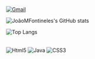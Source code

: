 ###

[![Gmail](https://img.shields.io/badge/Gmail-D14836?style=for-the-badge&logo=gmail&logoColor=white)](https://mail.google.com/mail/u/0/?tab=rm&ogbl#search/jmfontineles)


![JoãoMFontineles's GitHub stats](https://github-readme-stats.vercel.app/api?username=joaomfontineles&show_icons=true&theme=dracula)

![Top Langs](https://github-readme-stats.vercel.app/api/top-langs/?username=JoaoMFontineles&layout=compact)

<div style="display= inline_block"><br/>
   <img align="center" alt="Html5" src="https://img.shields.io/badge/HTML5-E34F26?style=for-the-badge&logo=html5&logoColor=white" />
    <img align="center" alt="Java" src="https://img.shields.io/badge/Java-ED8B00?style=for-the-badge&logo=openjdk&logoColor=white" />
      <img align="center" alt="CSS3" src="![CSS3](https://img.shields.io/badge/css3-%231572B6.svg?style=for-the-badge&logo=css3&logoColor=white)" />
   </div>
